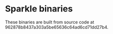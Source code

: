 # Sparkle binaries

These binaries are built from source code at 962878b8437a303a5be65636c64ad6cd71dd27b4.

